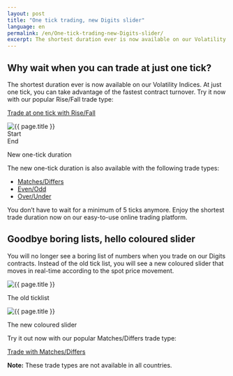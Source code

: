 ```yaml
---
layout: post
title: "One tick trading, new Digits slider"
language: en
permalink: /en/One-tick-trading-new-Digits-slider/
excerpt: The shortest duration ever is now available on our Volatility Indices. At just one tick, you can take advantage of the fastest contract turnover. Try it now with our popular Rise/Fall trade type...
---
```


## Why wait when you can trade at just one tick?

The shortest duration ever is now available on our Volatility Indices. At just one tick, you can take advantage of the fastest contract turnover. Try it now with our popular Rise/Fall trade type:

<div class="cta">
    <p><a class="button" href="https://www.binary.com/en/trading.html?market=volidx&underlying=R_10&formname=risefall&duration_amount=1&duration_units=t&expiry_type=duration&date_start=now"><span>Trade at one tick with Rise/Fall</span></a></p>
</div>

<div class="cta-lg">
    <img src="{{ '/images/one-tick-trade-chart_2.gif' | prepend: SourceUrl }}" alt="{{ page.title }}">
    <div class="row top-20">
        <div class="col-6">Start</div>
        <div class="col-6">End</div>
    </div>
    <p>New one-tick duration</p>
</div>

The new one-tick duration is also available with the following trade types:

<ul class="bullet">
    <li><a href="https://www.binary.com/en/trading.html?market=volidx&underlying=R_10&formname=matchdiff&duration_amount=1&duration_units=t&expiry_type=duration">Matches/Differs</a></li>
    <li><a href="https://www.binary.com/en/trading.html?market=volidx&underlying=R_10&formname=evenodd&duration_amount=1&duration_units=t&expiry_type=duration">Even/Odd</a></li>
    <li><a href="https://www.binary.com/en/trading.html?market=volidx&underlying=R_10&formname=overunder&duration_amount=1&duration_units=t&expiry_type=duration">Over/Under</a></li>
</ul>

You don’t have to wait for a minimum of 5 ticks anymore. Enjoy the shortest trade duration now on our easy-to-use online trading platform.

<div class="separator-lg"></div>

## Goodbye boring lists, hello coloured slider

You will no longer see a boring list of numbers when you trade on our Digits contracts. Instead of the old tick list, you will see a new coloured slider that moves in real-time according to the spot price movement.

<div class="cta-lg">
    <div class="row align-items-end">
        <div class="col-md-6">
            <img src="{{ '/images/one-tick-trading-2.png' | prepend: SourceUrl }}" alt="{{ page.title }}">
            <p class="center-text">The old ticklist</p>
        </div>
        <div class="col-md-6">
            <img src="{{ '/images/one-tick-trading-3.png' | prepend: SourceUrl }}" alt="{{ page.title }}">
            <p class="center-text">The new coloured slider</p>
        </div>
    </div>
</div>

<div class="separator-lg"></div>
<p class="center-text">Try it out now with our popular Matches/Differs trade type:</p>

<div class="cta">
    <p><a class="button" href="https://www.binary.com/en/trading.html?market=volidx&underlying=R_10&formname=matchdiff"><span>Trade with Matches/Differs</span></a></p>
</div>

<p class="center-text"><strong>Note:</strong> These trade types are not available in all countries.</p>